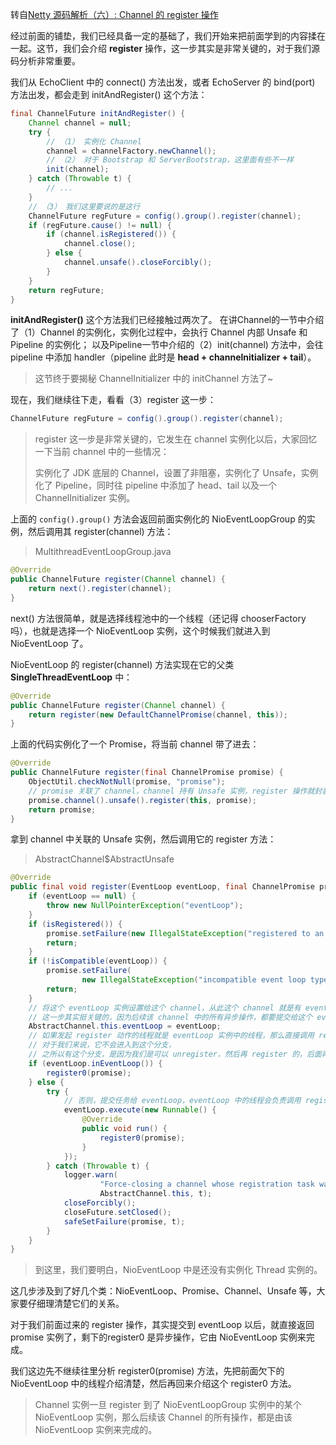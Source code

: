 转自[Netty 源码解析（六）: Channel 的 register 操作](https://www.javadoop.com/post/netty-part-6)

经过前面的铺垫，我们已经具备一定的基础了，我们开始来把前面学到的内容揉在一起。这节，我们会介绍 **register** 操作，这一步其实是非常关键的，对于我们源码分析非常重要。

我们从 EchoClient 中的 connect() 方法出发，或者 EchoServer 的 bind(port) 方法出发，都会走到 initAndRegister() 这个方法：
```java
final ChannelFuture initAndRegister() {
    Channel channel = null;
    try {
        // （1） 实例化 Channel
        channel = channelFactory.newChannel();
        // （2） 对于 Bootstrap 和 ServerBootstrap，这里面有些不一样
        init(channel);
    } catch (Throwable t) {
        // ...
    }
    // （3） 我们这里要说的是这行
    ChannelFuture regFuture = config().group().register(channel);
    if (regFuture.cause() != null) {
        if (channel.isRegistered()) {
            channel.close();
        } else {
            channel.unsafe().closeForcibly();
        }
    }
    return regFuture;
}
```
**initAndRegister()** 这个方法我们已经接触过两次了。
在讲Channel的一节中介绍了（1）Channel 的实例化，实例化过程中，会执行 Channel 内部 Unsafe 和 Pipeline 的实例化；
以及Pipeline一节中介绍的（2）init(channel) 方法中，会往 pipeline 中添加 handler（pipeline 此时是 **head + channelnitializer + tail**）。

> 这节终于要揭秘 ChannelInitializer 中的 initChannel 方法了~

现在，我们继续往下走，看看（3）register 这一步：
```java
ChannelFuture regFuture = config().group().register(channel);
```

> register 这一步是非常关键的，它发生在 channel 实例化以后，大家回忆一下当前 channel 中的一些情况：
> 
> 实例化了 JDK 底层的 Channel，设置了非阻塞，实例化了 Unsafe，实例化了 Pipeline，同时往 pipeline 中添加了 head、tail 以及一个 ChannelInitializer 实例。

上面的 `config().group()` 方法会返回前面实例化的 NioEventLoopGroup 的实例，然后调用其 register(channel) 方法：
> MultithreadEventLoopGroup.java

```java
@Override
public ChannelFuture register(Channel channel) {
    return next().register(channel);
}
```
next() 方法很简单，就是选择线程池中的一个线程（还记得 chooserFactory 吗），也就是选择一个 NioEventLoop 实例，这个时候我们就进入到 NioEventLoop 了。

NioEventLoop 的 register(channel) 方法实现在它的父类 **SingleThreadEventLoop** 中：
```java
@Override
public ChannelFuture register(Channel channel) {
    return register(new DefaultChannelPromise(channel, this));
}
```
上面的代码实例化了一个 Promise，将当前 channel 带了进去：
```java
@Override
public ChannelFuture register(final ChannelPromise promise) {
    ObjectUtil.checkNotNull(promise, "promise");
    // promise 关联了 channel，channel 持有 Unsafe 实例，register 操作就封装在 Unsafe 中
    promise.channel().unsafe().register(this, promise);
    return promise;
}
```
拿到 channel 中关联的 Unsafe 实例，然后调用它的 register 方法：
> AbstractChannel$AbstractUnsafe

```java
@Override
public final void register(EventLoop eventLoop, final ChannelPromise promise) {
    if (eventLoop == null) {
        throw new NullPointerException("eventLoop");
    }
    if (isRegistered()) {
        promise.setFailure(new IllegalStateException("registered to an event loop already"));
        return;
    }
    if (!isCompatible(eventLoop)) {
        promise.setFailure(
                new IllegalStateException("incompatible event loop type: " + eventLoop.getClass().getName()));
        return;
    }
    // 将这个 eventLoop 实例设置给这个 channel，从此这个 channel 就是有 eventLoop 的了
    // 这一步其实挺关键的，因为后续该 channel 中的所有异步操作，都要提交给这个 eventLoop 来执行
    AbstractChannel.this.eventLoop = eventLoop;
    // 如果发起 register 动作的线程就是 eventLoop 实例中的线程，那么直接调用 register0(promise)
    // 对于我们来说，它不会进入到这个分支，
    // 之所以有这个分支，是因为我们是可以 unregister，然后再 register 的，后面再仔细看
    if (eventLoop.inEventLoop()) {
        register0(promise);
    } else {
        try {
            // 否则，提交任务给 eventLoop，eventLoop 中的线程会负责调用 register0(promise)
            eventLoop.execute(new Runnable() {
                @Override
                public void run() {
                    register0(promise);
                }
            });
        } catch (Throwable t) {
            logger.warn(
                    "Force-closing a channel whose registration task was not accepted by an event loop: {}",
                    AbstractChannel.this, t);
            closeForcibly();
            closeFuture.setClosed();
            safeSetFailure(promise, t);
        }
    }
}
```
> 到这里，我们要明白，NioEventLoop 中是还没有实例化 Thread 实例的。

这几步涉及到了好几个类：NioEventLoop、Promise、Channel、Unsafe 等，大家要仔细理清楚它们的关系。

对于我们前面过来的 register 操作，其实提交到 eventLoop 以后，就直接返回 promise 实例了，剩下的register0 是异步操作，它由 NioEventLoop 实例来完成。

我们这边先不继续往里分析 register0(promise) 方法，先把前面欠下的 NioEventLoop 中的线程介绍清楚，然后再回来介绍这个 register0 方法。

> Channel 实例一旦 register 到了 NioEventLoopGroup 实例中的某个 NioEventLoop 实例，那么后续该 Channel 的所有操作，都是由该 NioEventLoop 实例来完成的。
